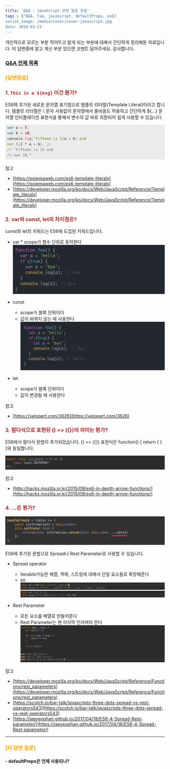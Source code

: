 ```yaml
---
title: 'Q&A : JavaScript 관련 질문 모음'
tags : ["Q&A, faq, javascript, defaultProps, es6]
social_image: /media/cover/cover-javascript.jpg
date: 2018-03-23
---
```


개인적으로 모르는 부분 적어두고 알게 되는 부분에 대해서 간단하게 정리해둔 자료입니다.
미 답변중에 알고 계신 부분 있으면 코멘트 달아주세요. 감사합니다.

### [Q&A 전체 목록](https://blog.advenoh.pe.kr/java/QA-%EA%B0%9C%EB%B0%9C%EA%B4%80%EB%A0%A8-%EC%A7%88%EB%AC%B8-%EB%AA%A8%EC%9D%8C/)

### <span style="color:orange">[답변완료]</span>

### <span style="color:brown">1. `This is a ${msg}` 이건 뭔가?

ES6체 추가된 새로운 문자열 표기법으로 템플릿 리터럴(Template Literal)이라고 합니다.
템플릿 리터럴은 \ 문자 사용없이 문자열에서 줄바꿈도 허용하고 간단하게 \${…} 문자열 인터폴레이션 표현식을 통해서 변수의 값 바로 치환되어 쉽게 사용할 수 있습니다.

![](images/QA-JavaScript-관련-질문-모음/image_3.png)

참고

- [https://poiemaweb.com/es6-template-literals](https://poiemaweb.com/es6-template-literals)
- [https://developer.mozilla.org/ko/docs/Web/JavaScript/Reference/Template_literals](https://developer.mozilla.org/ko/docs/Web/JavaScript/Reference/Template_literals)

### <span style="color:brown">2. var와 const, let의 차이점은?

const와 let의 키워드는 ES6에 도입된 키워드입니다.

- var \* scope가 함수 단위로 동작한다
![](images/QA-JavaScript-관련-질문-모음/image_5.png)

- const
  - scope가 블록 단위이다
  - 값이 바뀌지 않는 때 사용한다
![](images/QA-JavaScript-관련-질문-모음/image_4.png)

- let
  - scope가 블록 단위이다
  - 값이 변경될 때 사용한다

참고

- [https://velopert.com/3626](https://velopert.com/3626)

### <span style="color:brown">3. 람다식으로 표현된 () => ({})의 의미는 뭔가?

ES6에서 람다식 문법이 추가되었습니다. () => ({}) 표현식은 function() { return { } }와 동일합니다.

![](images/QA-JavaScript-관련-질문-모음/image_7.png)

참고

- [http://hacks.mozilla.or.kr/2015/09/es6-in-depth-arrow-functions/](http://hacks.mozilla.or.kr/2015/09/es6-in-depth-arrow-functions/)

### <span style="color:brown">4. …은 뭔가?

![](images/QA-JavaScript-관련-질문-모음/7387AE5C-6B59-4AD8-8546-AA42E65E9734.png)

ES6에 추가된 문법으로 Spread나 Rest Parameter로 사용할 수 있습니다.

- Spread operator
  - iterable가능한 배열, 객체, 스트링에 대해서 단일 요소들로 확장해준다
  - ex.
![](images/QA-JavaScript-관련-질문-모음/image_6.png)
![](images/QA-JavaScript-관련-질문-모음/image_1.png)

- Rest Parameter
  - 모든 요소를 배열로 만들어준다
  - Rest Parameter는 맨 마지막 인자여야 한다
![](images/QA-JavaScript-관련-질문-모음/image_2.png)

참고

- [https://developer.mozilla.org/ko/docs/Web/JavaScript/Reference/Functions/rest_parameters](https://developer.mozilla.org/ko/docs/Web/JavaScript/Reference/Functions/rest_parameters)
- [https://scotch.io/bar-talk/javascripts-three-dots-spread-vs-rest-operators543](https://scotch.io/bar-talk/javascripts-three-dots-spread-vs-rest-operators543)
- [https://jaeyeophan.github.io/2017/04/18/ES6-4-Spread-Rest-parameter/](https://jaeyeophan.github.io/2017/04/18/ES6-4-Spread-Rest-parameter/)

---

### <span style="color:orange">[미 답변 질문]</span>

#### - defaultProps은 언제 사용되나?

